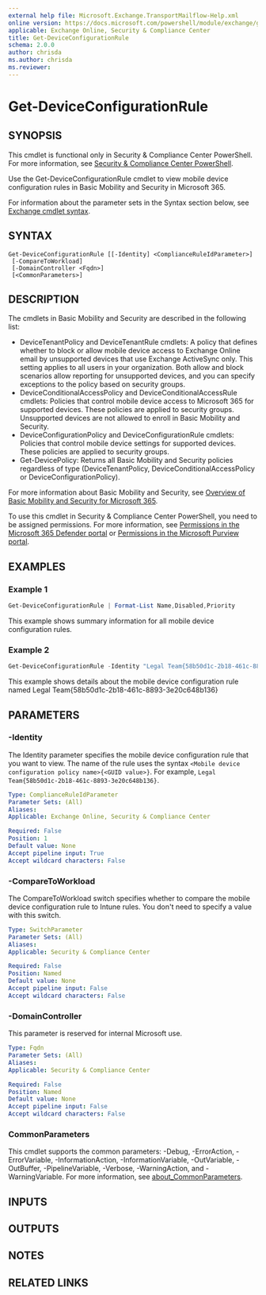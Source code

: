 ```yaml
---
external help file: Microsoft.Exchange.TransportMailflow-Help.xml
online version: https://docs.microsoft.com/powershell/module/exchange/get-deviceconfigurationrule
applicable: Exchange Online, Security & Compliance Center
title: Get-DeviceConfigurationRule
schema: 2.0.0
author: chrisda
ms.author: chrisda
ms.reviewer:
---
```


# Get-DeviceConfigurationRule

## SYNOPSIS
This cmdlet is functional only in Security & Compliance Center PowerShell. For more information, see [Security & Compliance Center PowerShell](https://docs.microsoft.com/powershell/exchange/scc-powershell).

Use the Get-DeviceConfigurationRule cmdlet to view mobile device configuration rules in Basic Mobility and Security in Microsoft 365.

For information about the parameter sets in the Syntax section below, see [Exchange cmdlet syntax](https://docs.microsoft.com/powershell/exchange/exchange-cmdlet-syntax).

## SYNTAX

```
Get-DeviceConfigurationRule [[-Identity] <ComplianceRuleIdParameter>]
 [-CompareToWorkload]
 [-DomainController <Fqdn>]
 [<CommonParameters>]
```

## DESCRIPTION
The cmdlets in Basic Mobility and Security are described in the following list:

- DeviceTenantPolicy and DeviceTenantRule cmdlets: A policy that defines whether to block or allow mobile device access to Exchange Online email by unsupported devices that use Exchange ActiveSync only. This setting applies to all users in your organization. Both allow and block scenarios allow reporting for unsupported devices, and you can specify exceptions to the policy based on security groups.
- DeviceConditionalAccessPolicy and DeviceConditionalAccessRule cmdlets: Policies that control mobile device access to Microsoft 365 for supported devices. These policies are applied to security groups. Unsupported devices are not allowed to enroll in Basic Mobility and Security.
- DeviceConfigurationPolicy and DeviceConfigurationRule cmdlets: Policies that control mobile device settings for supported devices. These policies are applied to security groups.
- Get-DevicePolicy: Returns all Basic Mobility and Security policies regardless of type (DeviceTenantPolicy, DeviceConditionalAccessPolicy or DeviceConfigurationPolicy).

For more information about Basic Mobility and Security, see [Overview of Basic Mobility and Security for Microsoft 365](https://docs.microsoft.com/microsoft-365/admin/basic-mobility-security/overview).

To use this cmdlet in Security & Compliance Center PowerShell, you need to be assigned permissions. For more information, see [Permissions in the Microsoft 365 Defender portal](https://docs.microsoft.com/microsoft-365/security/office-365-security/permissions-microsoft-365-security-center) or [Permissions in the Microsoft Purview portal](https://docs.microsoft.com/microsoft-365/compliance/microsoft-365-compliance-center-permissions).

## EXAMPLES

### Example 1
```powershell
Get-DeviceConfigurationRule | Format-List Name,Disabled,Priority
```

This example shows summary information for all mobile device configuration rules.

### Example 2
```powershell
Get-DeviceConfigurationRule -Identity "Legal Team{58b50d1c-2b18-461c-8893-3e20c648b136}"
```

This example shows details about the mobile device configuration rule named Legal Team{58b50d1c-2b18-461c-8893-3e20c648b136}

## PARAMETERS

### -Identity
The Identity parameter specifies the mobile device configuration rule that you want to view. The name of the rule uses the syntax `<Mobile device configuration policy name>{<GUID value>}`. For example, `Legal Team{58b50d1c-2b18-461c-8893-3e20c648b136}`.

```yaml
Type: ComplianceRuleIdParameter
Parameter Sets: (All)
Aliases:
Applicable: Exchange Online, Security & Compliance Center

Required: False
Position: 1
Default value: None
Accept pipeline input: True
Accept wildcard characters: False
```

### -CompareToWorkload
The CompareToWorkload switch specifies whether to compare the mobile device configuration rule to Intune rules. You don't need to specify a value with this switch.

```yaml
Type: SwitchParameter
Parameter Sets: (All)
Aliases:
Applicable: Security & Compliance Center

Required: False
Position: Named
Default value: None
Accept pipeline input: False
Accept wildcard characters: False
```

### -DomainController
This parameter is reserved for internal Microsoft use.

```yaml
Type: Fqdn
Parameter Sets: (All)
Aliases:
Applicable: Security & Compliance Center

Required: False
Position: Named
Default value: None
Accept pipeline input: False
Accept wildcard characters: False
```

### CommonParameters
This cmdlet supports the common parameters: -Debug, -ErrorAction, -ErrorVariable, -InformationAction, -InformationVariable, -OutVariable, -OutBuffer, -PipelineVariable, -Verbose, -WarningAction, and -WarningVariable. For more information, see [about_CommonParameters](https://go.microsoft.com/fwlink/p/?LinkID=113216).

## INPUTS

###  

## OUTPUTS

###  

## NOTES

## RELATED LINKS
